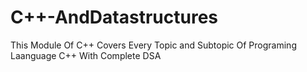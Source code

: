 # C++-AndDatastructures
This Module Of C++ Covers Every Topic and Subtopic Of Programing Laanguage C++ With Complete DSA

